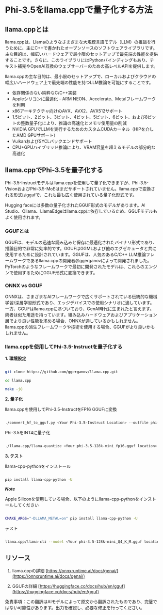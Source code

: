 # **Phi-3.5をllama.cppで量子化する方法**

## **llama.cppとは**

llama.cppは、Llamaのようなさまざまな大規模言語モデル（LLM）の推論を行うために、主にC++で書かれたオープンソースのソフトウェアライブラリです。主な目的は、幅広いハードウェアで最小限のセットアップで最先端の性能を提供することです。さらに、このライブラリにはPythonバインディングもあり、テキスト補完やOpenAI互換のウェブサーバーのための高レベルAPIを提供します。

llama.cppの主な目的は、最小限のセットアップで、ローカルおよびクラウドの幅広いハードウェア上で最先端の性能を持つLLM推論を可能にすることです。

- 依存関係のない純粋なC/C++実装
- Appleシリコンに最適化 - ARM NEON、Accelerate、Metalフレームワークを利用
- x86アーキテクチャ向けのAVX、AVX2、AVX512サポート
- 1.5ビット、2ビット、3ビット、4ビット、5ビット、6ビット、および8ビットの整数量子化により、推論の高速化とメモリ使用量の削減
- NVIDIA GPUでLLMを実行するためのカスタムCUDAカーネル（HIPを介したAMD GPUサポート）
- VulkanおよびSYCLバックエンドサポート
- CPU+GPUハイブリッド推論により、VRAM容量を超えるモデルの部分的な高速化

## **llama.cppでPhi-3.5を量子化する**

Phi-3.5-Instructモデルはllama.cppを使用して量子化できますが、Phi-3.5-VisionおよびPhi-3.5-MoEはまだサポートされていません。llama.cppで変換される形式はggufで、これも最も広く使用されている量子化形式です。

Hugging faceには多数の量子化されたGGUF形式のモデルがあります。AI Studio、Ollama、LlamaEdgeはllama.cppに依存しているため、GGUFモデルもよく使用されます。

### **GGUFとは**

GGUFは、モデルの迅速な読み込みと保存に最適化されたバイナリ形式であり、推論目的で非常に効率的です。GGUFはGGMLおよび他のエグゼキュータと共に使用するために設計されています。GGUFは、人気のあるC/C++ LLM推論フレームワークであるllama.cppの開発者@ggerganovによって開発されました。PyTorchのようなフレームワークで最初に開発されたモデルは、これらのエンジンで使用するためにGGUF形式に変換できます。

### **ONNX vs GGUF**

ONNXは、さまざまなAIフレームワークで広くサポートされている伝統的な機械学習/深層学習形式であり、エッジデバイスでの使用シナリオに適しています。一方、GGUFはllama.cppに基づいており、GenAI時代に生まれたと言えます。両者は似た用途を持っています。組み込みハードウェアおよびアプリケーション層でより良い性能を求める場合、ONNXが適しているかもしれません。llama.cppの派生フレームワークや技術を使用する場合、GGUFがより良いかもしれません。

### **llama.cppを使用してPhi-3.5-Instructを量子化する**

**1. 環境設定**


```bash

git clone https://github.com/ggerganov/llama.cpp.git

cd llama.cpp

make -j8

```


**2. 量子化**

llama.cppを使用してPhi-3.5-InstructをFP16 GGUFに変換


```bash

./convert_hf_to_gguf.py <Your Phi-3.5-Instruct Location> --outfile phi-3.5-128k-mini_fp16.gguf

```

Phi-3.5をINT4に量子化


```bash

./llama.cpp/llama-quantize <Your phi-3.5-128k-mini_fp16.gguf location> ./gguf/phi-3.5-128k-mini_Q4_K_M.gguf Q4_K_M

```


**3. テスト**

llama-cpp-pythonをインストール


```bash

pip install llama-cpp-python -U

```

***Note*** 

Apple Siliconを使用している場合、以下のようにllama-cpp-pythonをインストールしてください


```bash

CMAKE_ARGS="-DLLAMA_METAL=on" pip install llama-cpp-python -U

```

テスト


```bash

llama.cpp/llama-cli --model <Your phi-3.5-128k-mini_Q4_K_M.gguf location> --prompt "<|user|>\nCan you introduce .NET<|end|>\n<|assistant|>\n"  --gpu-layers 10

```



## **リソース**

1. llama.cppの詳細 [https://onnxruntime.ai/docs/genai/](https://onnxruntime.ai/docs/genai/)

2. GGUFの詳細 [https://huggingface.co/docs/hub/en/gguf](https://huggingface.co/docs/hub/en/gguf)

免責事項：この翻訳はAIモデルによって原文から翻訳されたものであり、完璧ではない可能性があります。出力を確認し、必要な修正を行ってください。